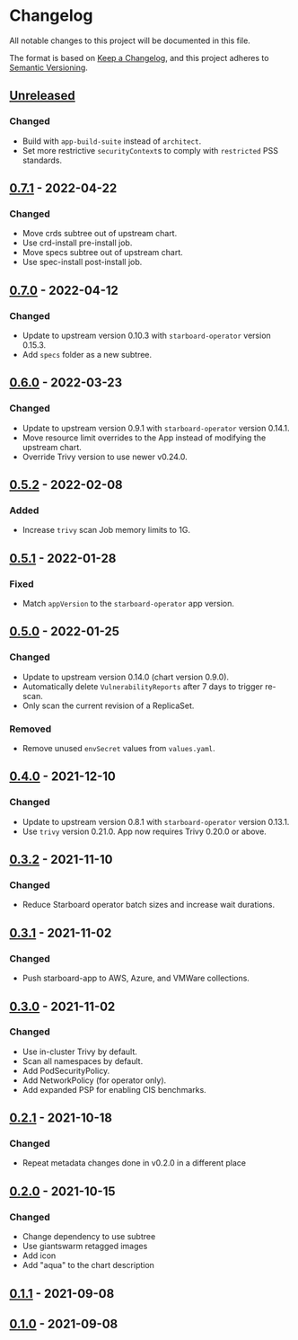 # Changelog

All notable changes to this project will be documented in this file.

The format is based on [Keep a Changelog](https://keepachangelog.com/en/1.0.0/),
and this project adheres to [Semantic Versioning](https://semver.org/spec/v2.0.0.html).

## [Unreleased]

### Changed

- Build with `app-build-suite` instead of `architect`.
- Set more restrictive `securityContext`s to comply with `restricted` PSS standards.

## [0.7.1] - 2022-04-22

### Changed

- Move crds subtree out of upstream chart.
- Use crd-install pre-install job.
- Move specs subtree out of upstream chart.
- Use spec-install post-install job.

## [0.7.0] - 2022-04-12

### Changed

- Update to upstream version 0.10.3 with `starboard-operator` version 0.15.3.
- Add `specs` folder as a new subtree.

## [0.6.0] - 2022-03-23

### Changed

- Update to upstream version 0.9.1 with `starboard-operator` version 0.14.1.
- Move resource limit overrides to the App instead of modifying the upstream chart.
- Override Trivy version to use newer v0.24.0.

## [0.5.2] - 2022-02-08

### Added

- Increase `trivy` scan Job memory limits to 1G.

## [0.5.1] - 2022-01-28

### Fixed

- Match `appVersion` to the `starboard-operator` app version.

## [0.5.0] - 2022-01-25

### Changed

- Update to upstream version 0.14.0 (chart version 0.9.0).
- Automatically delete `VulnerabilityReports` after 7 days to trigger re-scan.
- Only scan the current revision of a ReplicaSet.

### Removed

- Remove unused `envSecret` values from `values.yaml`.

## [0.4.0] - 2021-12-10

### Changed

- Update to upstream version 0.8.1 with `starboard-operator` version 0.13.1.
- Use `trivy` version 0.21.0. App now requires Trivy 0.20.0 or above.

## [0.3.2] - 2021-11-10

### Changed

- Reduce Starboard operator batch sizes and increase wait durations.

## [0.3.1] - 2021-11-02

### Changed

- Push starboard-app to AWS, Azure, and VMWare collections.

## [0.3.0] - 2021-11-02

### Changed

- Use in-cluster Trivy by default.
- Scan all namespaces by default.
- Add PodSecurityPolicy.
- Add NetworkPolicy (for operator only).
- Add expanded PSP for enabling CIS benchmarks.

## [0.2.1] - 2021-10-18

### Changed

- Repeat metadata changes done in v0.2.0 in a different place

## [0.2.0] - 2021-10-15

### Changed

- Change dependency to use subtree
- Use giantswarm retagged images
- Add icon
- Add "aqua" to the chart description

## [0.1.1] - 2021-09-08

## [0.1.0] - 2021-09-08

[Unreleased]: https://github.com/giantswarm/starboard-app/compare/v0.7.1...HEAD
[0.7.1]: https://github.com/giantswarm/starboard-app/compare/v0.7.0...v0.7.1
[0.7.0]: https://github.com/giantswarm/starboard-app/compare/v0.6.0...v0.7.0
[0.6.0]: https://github.com/giantswarm/starboard-app/compare/v0.5.2...v0.6.0
[0.5.2]: https://github.com/giantswarm/starboard-app/compare/v0.5.1...v0.5.2
[0.5.1]: https://github.com/giantswarm/starboard-app/compare/v0.5.0...v0.5.1
[0.5.0]: https://github.com/giantswarm/starboard-app/compare/v0.4.0...v0.5.0
[0.4.0]: https://github.com/giantswarm/starboard-app/compare/v0.3.2...v0.4.0
[0.3.2]: https://github.com/giantswarm/starboard-app/compare/v0.3.1...v0.3.2
[0.3.1]: https://github.com/giantswarm/starboard-app/compare/v0.3.0...v0.3.1
[0.3.0]: https://github.com/giantswarm/starboard-app/compare/v0.2.1...v0.3.0
[0.2.1]: https://github.com/giantswarm/starboard-app/compare/v0.2.0...v0.2.1
[0.2.0]: https://github.com/giantswarm/starboard-app/compare/v0.1.1...v0.2.0
[0.1.1]: https://github.com/giantswarm/starboard-app/compare/v0.1.0...v0.1.1
[0.1.0]: https://github.com/giantswarm/starboard-app/releases/tag/v0.1.0
